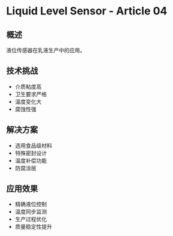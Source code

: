 # Liquid Level Sensor - Article 04

## 概述

液位传感器在乳液生产中的应用。

## 技术挑战

- 介质粘度高
- 卫生要求严格
- 温度变化大
- 腐蚀性强

## 解决方案

- 选用食品级材料
- 特殊密封设计
- 温度补偿功能
- 防腐涂层

## 应用效果

- 精确液位控制
- 温度同步监测
- 生产过程优化
- 质量稳定性提升
